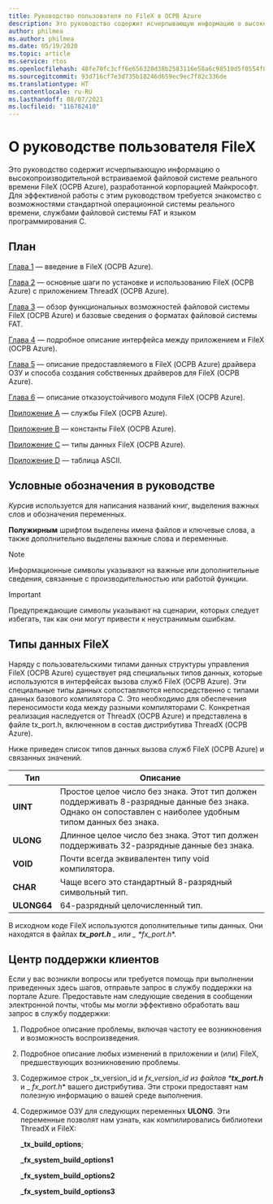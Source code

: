 ```yaml
---
title: Руководство пользователя по FileX в ОСРВ Azure
description: Это руководство содержит исчерпывающую информацию о высокопроизводительной файловой системе реального времени FileX (ОСРВ Azure), разработанной корпорацией Майкрософт.
author: philmea
ms.author: philmea
ms.date: 05/19/2020
ms.topic: article
ms.service: rtos
ms.openlocfilehash: 48fe70fc3cff6e656328d38b2583116e58a6c98510d5f0554f81a7b728f95457
ms.sourcegitcommit: 93d716cf7e3d735b18246d659ec9ec7f82c336de
ms.translationtype: HT
ms.contentlocale: ru-RU
ms.lasthandoff: 08/07/2021
ms.locfileid: "116782410"
---
```

# <a name="about-this-filex-user-guide"></a>О руководстве пользователя FileX

Это руководство содержит исчерпывающую информацию о высокопроизводительной встраиваемой файловой системе реального времени FileX (ОСРВ Azure), разработанной корпорацией Майкрософт. Для эффективной работы с этим руководством требуется знакомство с возможностями стандартной операционной системы реального времени, службами файловой системы FAT и языком программирования C.

## <a name="organization"></a>План

[Глава 1](chapter1.md) — введение в FileX (ОСРВ Azure).

[Глава 2](chapter2.md) — основные шаги по установке и использованию FileX (ОСРВ Azure) с приложением ThreadX (ОСРВ Azure).

[Глава 3](chapter3.md) — обзор функциональных возможностей файловой системы FileX (ОСРВ Azure) и базовые сведения о форматах файловой системы FAT.

[Глава 4](chapter4.md) — подробное описание интерфейса между приложением и FileX (ОСРВ Azure).

[Глава 5](chapter5.md) — описание предоставляемого в FileX (ОСРВ Azure) драйвера ОЗУ и способа создания собственных драйверов для FileX (ОСРВ Azure).

[Глава 6](chapter6.md) — описание отказоустойчивого модуля FileX (ОСРВ Azure).

[Приложение A](appendix-a.md) — службы FileX (ОСРВ Azure).

[Приложение B](appendix-b.md) — константы FileX (ОСРВ Azure).

[Приложение C](appendix-c.md) — типы данных FileX (ОСРВ Azure).

[Приложение D](appendix-d.md) — таблица ASCII.

## <a name="guide-conventions"></a>Условные обозначения в руководстве

*Курсив* используется для написания названий книг, выделения важных слов и обозначения переменных.

**Полужирным** шрифтом выделены имена файлов и ключевые слова, а также дополнительно выделены важные слова и переменные.

> [!NOTE]
> Информационные символы указывают на важные или дополнительные сведения, связанные с производительностью или работой функции.

> [!IMPORTANT]
> Предупреждающие символы указывают на сценарии, которых следует избегать, так как они могут привести к неустранимым ошибкам.

## <a name="filex-data-types"></a>Типы данных FileX

Наряду с пользовательскими типами данных структуры управления FileX (ОСРВ Azure) существует ряд специальных типов данных, которые используются в интерфейсах вызова служб FileX (ОСРВ Azure). Эти специальные типы данных сопоставляются непосредственно с типами данных базового компилятора C. Это необходимо для обеспечения переносимости кода между разными компиляторами C. Конкретная реализация наследуется от ThreadX (ОСРВ Azure) и представлена в файле tx_port.h, включенном в состав дистрибутива ThreadX (ОСРВ Azure).

Ниже приведен список типов данных вызова служб FileX (ОСРВ Azure) и связанных значений.

| Тип  | Описание  |
|---|---|
| **UINT** | Простое целое число без знака. Этот тип должен поддерживать 8-разрядные данные без знака. Однако он сопоставлен с наиболее удобным типом данных без знака. |
| **ULONG** | Длинное целое число без знака. Этот тип должен поддерживать 32-разрядные данные без знака. |
| **VOID** | Почти всегда эквивалентен типу void компилятора. |
| **CHAR** | Чаще всего это стандартный 8-разрядный символьный тип. |
| **ULONG64** | 64-разрядный целочисленный тип. |

В исходном коде FileX используются дополнительные типы данных. Они находятся в файлах ***tx_port.h** _ или _ *_fx_port.h_**.

## <a name="customer-support-center"></a>Центр поддержки клиентов

Если у вас возникли вопросы или требуется помощь при выполнении приведенных здесь шагов, отправьте запрос в службу поддержки на портале Azure. Предоставьте нам следующие сведения в сообщении электронной почты, чтобы мы могли эффективно обработать ваш запрос в службу поддержки:

1. Подробное описание проблемы, включая частоту ее возникновения и возможность воспроизведения.
2. Подробное описание любых изменений в приложении и (или) FileX, предшествующих возникновению проблемы.
3. Содержимое строк _tx_version_id и _fx_version_id из файлов ***tx_port.h**_ и _ *_fx_port.h_** вашего дистрибутива. Эти строки предоставят нам полезную информацию о вашей среде выполнения.
4. Содержимое ОЗУ для следующих переменных **ULONG**. Эти переменные позволят нам узнать, как компилировались библиотеки ThreadX и FileX:

    **_tx_build_options**;

    **_fx_system_build_options1**

    **_fx_system_build_options2**

    **_fx_system_build_options3**

